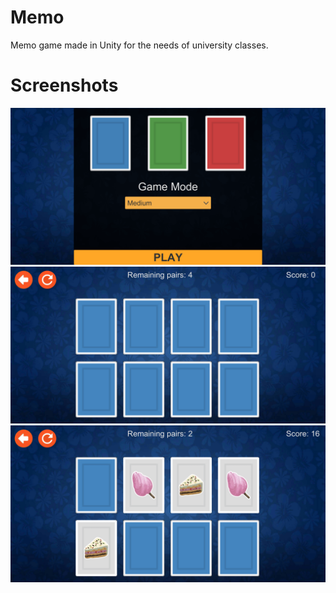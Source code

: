 # Memo
Memo game made in Unity for the needs of university classes.

# Screenshots
![Alt text](https://github.com/dave95b/Memo/blob/master/Screenshots/1.png)
![Alt text](https://github.com/dave95b/Memo/blob/master/Screenshots/2.png)
![Alt text](https://github.com/dave95b/Memo/blob/master/Screenshots/3.png)
